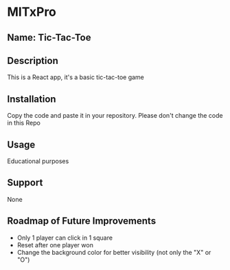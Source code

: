 # MITxPro

## Name: Tic-Tac-Toe


## Description  
This is a React app, it's a basic tic-tac-toe game

## Installation 
Copy the code and paste it in your repository.  Please don't change the code in this Repo

## Usage
Educational purposes

## Support
None

## Roadmap of Future Improvements

- Only 1 player can click in 1 square
- Reset after one player won
- Change the background color for better visibility (not only the "X" or "O")
